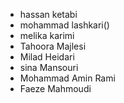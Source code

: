 - hassan ketabi
- mohammad lashkari()
- melika karimi
- Tahoora Majlesi
- Milad Heidari
- sina Mansouri
- Mohammad Amin Rami
- Faeze Mahmoudi
